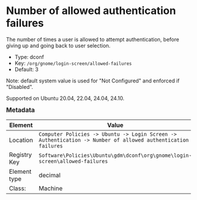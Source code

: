 # Number of allowed authentication failures

The number of times a user is allowed to attempt authentication, before giving up and going back to user selection.

- Type: dconf
- Key: `/org/gnome/login-screen/allowed-failures`
- Default: 3

Note: default system value is used for "Not Configured" and enforced if "Disabled".

Supported on Ubuntu 20.04, 22.04, 24.04, 24.10.



<span style="font-size: larger;">**Metadata**</span>

| Element      | Value            |
| ---          | ---              |
| Location     | `Computer Policies -> Ubuntu -> Login Screen -> Authentication -> Number of allowed authentication failures`    |
| Registry Key | `Software\Policies\Ubuntu\gdm\dconf\org\gnome\login-screen\allowed-failures`         |
| Element type | decimal |
| Class:       | Machine       |
